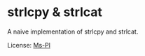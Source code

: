 strlcpy & strlcat
=======

A naive implementation of strlcpy and strlcat.

License: [Ms-Pl](http://www.opensource.org/licenses/ms-pl.html)
